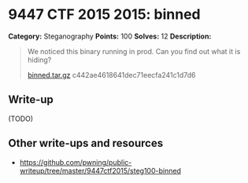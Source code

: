 # 9447 CTF 2015 2015: binned

**Category:** Steganography
**Points:** 100
**Solves:** 12
**Description:**

>  We noticed this binary running in prod. Can you find out what it is hiding?
> 
> [binned.tar.gz](./binned-c442ae4618641dec71eecfa241c1d7d6.tar.gz)  c442ae4618641dec71eecfa241c1d7d6


## Write-up

(TODO)

## Other write-ups and resources

* <https://github.com/pwning/public-writeup/tree/master/9447ctf2015/steg100-binned>
